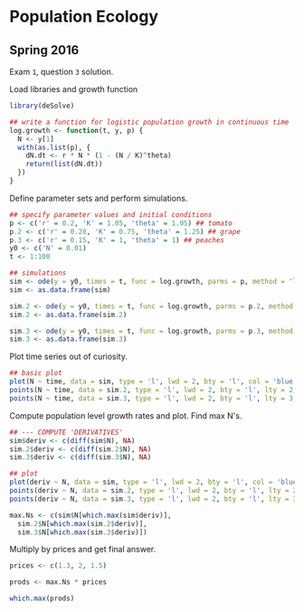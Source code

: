 # Population Ecology
## Spring 2016

Exam `1`, question `3` solution.

Load libraries and growth function

```r
library(deSolve)

## write a function for logistic population growth in continuous time
log.growth <- function(t, y, p) {
  N <- y[1]
  with(as.list(p), {
    dN.dt <- r * N * (1 - (N / K)^theta)
    return(list(dN.dt))
  })
}
```

Define parameter sets and perform simulations.

```r
## specify parameter values and initial conditions
p <- c('r' = 0.2, 'K' = 1.05, 'theta' = 1.05) ## tomato
p.2 <- c('r' = 0.28, 'K' = 0.75, 'theta' = 1.25) ## grape
p.3 <- c('r' = 0.15, 'K' = 1, 'theta' = 1) ## peaches
y0 <- c('N' = 0.01)
t <- 1:100

## simulations
sim <- ode(y = y0, times = t, func = log.growth, parms = p, method = 'lsoda')
sim <- as.data.frame(sim)

sim.2 <- ode(y = y0, times = t, func = log.growth, parms = p.2, method = 'lsoda')
sim.2 <- as.data.frame(sim.2)

sim.3 <- ode(y = y0, times = t, func = log.growth, parms = p.3, method = 'lsoda')
sim.3 <- as.data.frame(sim.3)
```
Plot time series out of curiosity.

```r
## basic plot
plot(N ~ time, data = sim, type = 'l', lwd = 2, bty = 'l', col = 'blue')
points(N ~ time, data = sim.2, type = 'l', lwd = 2, bty = 'l', lty = 2, col = 'red')
points(N ~ time, data = sim.3, type = 'l', lwd = 2, bty = 'l', lty = 3, col = 'purple')
```

Compute population level growth rates and plot. Find max N's.

```r
## --- COMPUTE 'DERIVATIVES'
sim$deriv <- c(diff(sim$N), NA)
sim.2$deriv <- c(diff(sim.2$N), NA)
sim.3$deriv <- c(diff(sim.3$N), NA)

## plot
plot(deriv ~ N, data = sim, type = 'l', lwd = 2, bty = 'l', col = 'blue')
points(deriv ~ N, data = sim.2, type = 'l', lwd = 2, bty = 'l', lty = 2, col = 'red')
points(deriv ~ N, data = sim.3, type = 'l', lwd = 2, bty = 'l', lty = 3, col = 'purple')

max.Ns <- c(sim$N[which.max(sim$deriv)],
  sim.2$N[which.max(sim.2$deriv)],
  sim.3$N[which.max(sim.3$deriv)])

```

Multiply by prices and get final answer.

```r
prices <- c(1.3, 2, 1.5)

prods <- max.Ns * prices

which.max(prods)
```
  